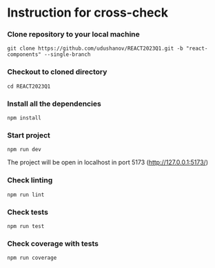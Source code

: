 # Instruction for cross-check

### Clone repository to your local machine

`git clone https://github.com/udushanov/REACT2023Q1.git -b "react-components" --single-branch`

### Checkout to cloned directory

`cd REACT2023Q1`

### Install all the dependencies

`npm install`

### Start project

`npm run dev`

The project will be open in localhost in port 5173 (http://127.0.0.1:5173/)

### Check linting

`npm run lint`

### Check tests

`npm run test`

### Check coverage with tests

`npm run coverage`
